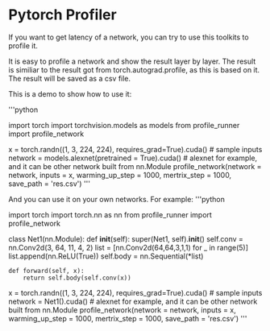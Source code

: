 # Pytorch Profiler

If you want to get latency of a network, you can try to use this toolkits to profile it.

It is easy to profile a network and show the result layer by layer. The result is similiar to the result got from torch.autograd.profile, as this is based on it. The result will be saved as a csv file.

This is a demo to show how to use it:

'''python

import torch
import torchvision.models as models
from profile_runner import profile_network

x = torch.randn((1, 3, 224, 224), requires_grad=True).cuda() # sample inputs
network = models.alexnet(pretrained = True).cuda()  # alexnet for example, and it can be other network built from nn.Module
profile_network(network = network, inputs = x, warming_up_step = 1000, mertrix_step = 1000, save_path = 'res.csv')
'''

And you can use it on your own networks. For example:
'''python

import torch
import torch.nn as nn
from profile_runner import profile_network

class Net1(nn.Module):
    def __init__(self):
        super(Net1, self).__init__()
        self.conv = nn.Conv2d(3, 64, 11, 4, 2)
        list = [nn.Conv2d(64,64,3,1,1) for _ in range(5)]
        list.append(nn.ReLU(True))
        self.body = nn.Sequential(*list)

    def forward(self, x):
        return self.body(self.conv(x))

x = torch.randn((1, 3, 224, 224), requires_grad=True).cuda() # sample inputs
network = Net1().cuda()  # alexnet for example, and it can be other network built from nn.Module
profile_network(network = network, inputs = x, warming_up_step = 1000, mertrix_step = 1000, save_path = 'res.csv')
'''
